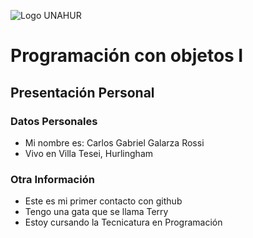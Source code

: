 ![Logo UNAHUR](./UNAHUR.png)

# Programación con objetos I
## Presentación Personal

### Datos Personales
- Mi nombre es: Carlos Gabriel Galarza Rossi
- Vivo en Villa Tesei, Hurlingham


### Otra Información
- Este es mi primer contacto con github
- Tengo una gata que se llama Terry
- Estoy cursando la Tecnicatura en Programación
